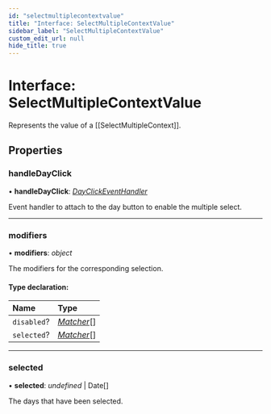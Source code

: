 ```yaml
---
id: "selectmultiplecontextvalue"
title: "Interface: SelectMultipleContextValue"
sidebar_label: "SelectMultipleContextValue"
custom_edit_url: null
hide_title: true
---
```


# Interface: SelectMultipleContextValue

Represents the value of a [[SelectMultipleContext]].

## Properties

### handleDayClick

• **handleDayClick**: [*DayClickEventHandler*](../types/dayclickeventhandler.md)

Event handler to attach to the day button to enable the multiple select.

___

### modifiers

• **modifiers**: *object*

The modifiers for the corresponding selection.

#### Type declaration:

Name | Type |
:------ | :------ |
`disabled`? | [*Matcher*](../types/matcher.md)[] |
`selected`? | [*Matcher*](../types/matcher.md)[] |

___

### selected

• **selected**: *undefined* \| Date[]

The days that have been selected.
